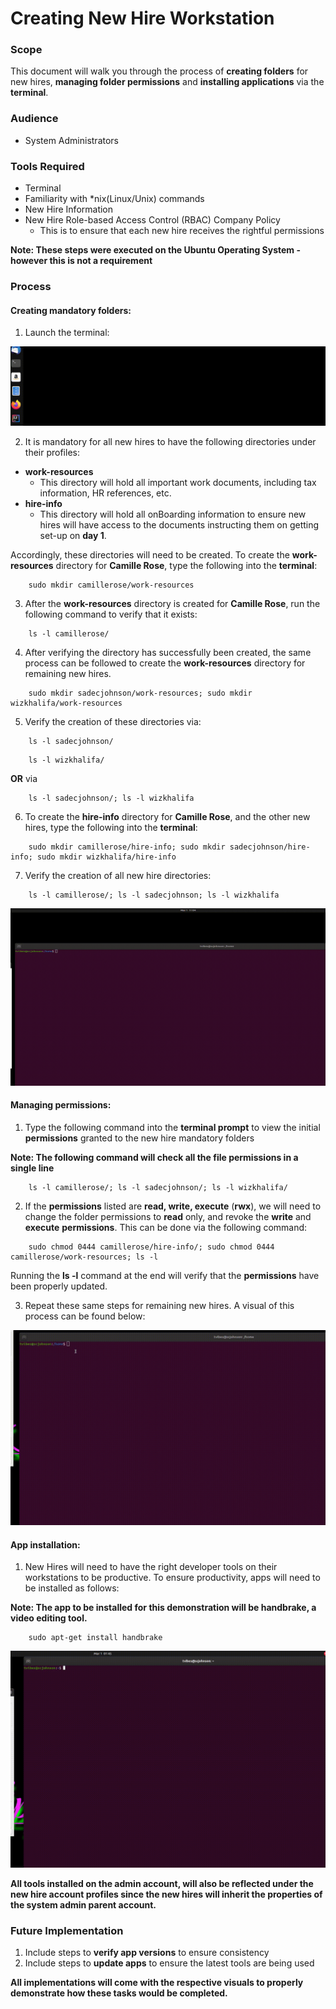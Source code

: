 # Creating New Hire Workstation

### Scope
This document will walk you through the process of **creating folders** for new hires, **managing folder permissions**
and **installing applications** via the **terminal**.

### Audience
* System Administrators 

### Tools Required
* Terminal
* Familiarity with *nix(Linux/Unix) commands 
* New Hire Information
* New Hire Role-based Access Control (RBAC) Company Policy 
    * This is to ensure that each new hire receives the rightful permissions


**Note: These steps were executed on the Ubuntu Operating System - however this is not a requirement**

### Process
#### Creating mandatory folders:
1. Launch the terminal:

![Terminal Launch](/User-Accounts/resources/visual-steps/terminal-launch.gif)

2. It is mandatory for all new hires to have the following directories under their profiles:
    
* **work-resources**
    * This directory will hold all important work documents, including tax information, HR references, etc.
* **hire-info**
    * This directory will hold all onBoarding information to ensure new hires will have access to the documents instructing them 
      on getting set-up on **day 1**.
    

Accordingly, these directories will need to be created.
To create the **work-resources** directory for **Camille Rose**, type the following into the **terminal**:
```
    sudo mkdir camillerose/work-resources
```

3. After the **work-resources** directory is created for **Camille Rose**, run the following command to verify that it exists:
```
    ls -l camillerose/
```


4. After verifying the directory has successfully been created, the same process can be followed to create the **work-resources** directory for remaining new hires.
```
    sudo mkdir sadecjohnson/work-resources; sudo mkdir wizkhalifa/work-resources
```

5. Verify the creation of these directories via:

```
    ls -l sadecjohnson/
```

```
    ls -l wizkhalifa/
```

**OR** via

```
    ls -l sadecjohnson/; ls -l wizkhalifa
```

6. To create the **hire-info** directory for **Camille Rose**, and the other new hires, type the following into the **terminal**:
```
    sudo mkdir camillerose/hire-info; sudo mkdir sadecjohnson/hire-info; sudo mkdir wizkhalifa/hire-info
```  

7. Verify the creation of all new hire directories:

```
    ls -l camillerose/; ls -l sadecjohnson; ls -l wizkhalifa
```


![Folder Creation](/User-Accounts/resources/visual-steps/folder-creation.gif)


#### Managing permissions:

1. Type the following command into the **terminal prompt** to view the initial **permissions** granted to the new hire mandatory 
folders
   
**Note: The following command will check all the file permissions in a single line**
   
```
    ls -l camillerose/; ls -l sadecjohnson/; ls -l wizkhalifa/ 
```

2. If the **permissions** listed are **read, write, execute** (**rwx**), we will need to change the folder permissions to 
**read** only, and revoke the **write** and **execute** **permissions**. This can be done via the following command:
   
```
    sudo chmod 0444 camillerose/hire-info/; sudo chmod 0444 camillerose/work-resources; ls -l
```

Running the **ls -l** command at the end will verify that the **permissions** have been properly updated.

3. Repeat these same steps for remaining new hires. A visual of this process can be found below:



![Managing Permissions](/User-Accounts/resources/visual-steps/manage-permissions-2.gif)


#### App installation:

1. New Hires will need to have the right developer tools on their workstations to be productive. To ensure
productivity, apps will need to be installed as follows:
   
**Note: The app to be installed for this demonstration will be  **handbrake**, a video editing tool.**

```
    sudo apt-get install handbrake

```

![App Installation](/User-Accounts/resources/visual-steps/app-installation-6.gif)

**All tools installed on the admin account, will also be reflected under the new hire account profiles since the new hires will
inherit the properties of the system admin parent account.**

   




    


### Future Implementation

1. Include steps to **verify app versions** to ensure consistency
2. Include steps to **update apps** to ensure the latest tools are being used

**All implementations will come with the respective visuals to properly demonstrate how these tasks would be completed.** 
 
 
    
